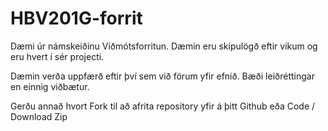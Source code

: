 # HBV201G-forrit
Dæmi úr námskeiðinu Viðmótsforritun. Dæmin eru skipulögð eftir vikum og eru hvert í sér projecti.

Dæmin verða uppfærð eftir því sem við förum yfir efnið. Bæði leiðréttingar en einnig viðbætur. 

Gerðu annað hvort Fork til að afrita repository yfir á þitt Github eða Code / Download Zip 


